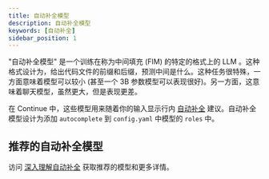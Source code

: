 ```yaml
---
title: 自动补全模型
description: 自动补全模型
keywords: [自动补全]
sidebar_position: 1
---
```


"自动补全模型" 是一个训练在称为中间填充 (FIM) 的特定的格式上的 LLM 。这种格式设计为，给出代码文件的前缀和后缀，预测中间是什么。这种任务很特殊，一方面意味着模型可以较小 (甚至一个 3B 参数模型可以表现很好)。另一方面，这意味着聊天模型，虽然更大，但是表现更差。

在 Continue 中，这些模型用来随着你的输入显示行内 [自动补全](../../autocomplete/how-to-use-it.md) 建议。自动补全模型设计为添加 `autocomplete` 到 `config.yaml` 中模型的 `roles` 中。

## 推荐的自动补全模型

访问 [深入理解自动补全](../deep-dives/autocomplete.mdx) 获取推荐的模型和更多详情。

